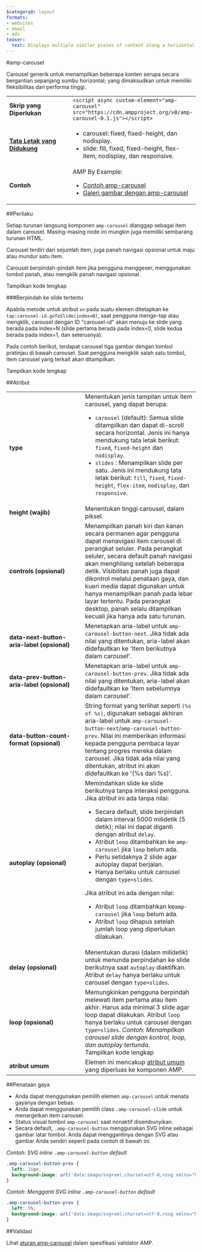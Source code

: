 ```yaml
---
$category@: layout
formats:
- websites
- email
- ads
teaser:
  text: Displays multiple similar pieces of content along a horizontal axis.
---
```



<!---
       Copyright 2015 The AMP HTML Authors. All Rights Reserved.

       Licensed under the Apache License, Version 2.0 (the "License");
     you may not use this file except in compliance with the License.
     You may obtain a copy of the License at

     http://www.apache.org/licenses/LICENSE-2.0

     Unless required by applicable law or agreed to in writing, software
     distributed under the License is distributed on an "AS-IS" BASIS,
     WITHOUT WARRANTIES OR CONDITIONS OF ANY KIND, either express or implied.
     See the License for the specific language governing permissions and
     limitations under the License.
-->

#amp-carousel

Carousel generik untuk menampilkan beberapa konten serupa secara bergantian sepanjang sumbu horizontal; yang dimaksudkan untuk memiliki fleksibilitas dan performa tinggi.

<table>
  <tr>
    <td width="40%"><strong>Skrip yang Diperlukan</strong></td>
    <td><code>&lt;script async custom-element="amp-carousel" src="https://cdn.ampproject.org/v0/amp-carousel-0.1.js">&lt;/script></code></td>
  </tr>
  <tr>
    <td class="col-fourty"><strong><a href="https://www.ampproject.org/docs/guides/responsive/control_layout.html">Tata Letak yang Didukung</a></strong></td>
    <td>
      <ul>
        <li>carousel: fixed, fixed-height, dan nodisplay.</li>
        <li>slide: fill, fixed, fixed-height, flex-item, nodisplay, dan responsive.</li>
      </ul>
    </td>
  </tr>
  <tr>
    <td width="40%"><strong>Contoh</strong></td>
    <td>AMP By Example:<ul>
      <li><a href="https://ampbyexample.com/components/amp-carousel/">Contoh amp-carousel</a></li>
      <li><a href="https://ampbyexample.com/advanced/image_galleries_with_amp-carousel/">Galeri gambar dengan amp-carousel</a></li></ul></td>
    </tr>
  </table>

##Perilaku

Setiap turunan langsung komponen `amp-carousel` dianggap sebagai item dalam carousel. Masing-masing node ini mungkin juga memiliki sembarang turunan HTML.

Carousel terdiri dari sejumlah item, juga panah navigasi opsional untuk maju atau mundur satu item.

Carousel berpindah-pindah item jika pengguna menggeser, menggunakan tombol panah, atau mengklik panah navigasi opsional.

<!--embedded example - displays in ampproject.org -->

<div>
  <amp-iframe height="313" src="https://ampproject-b5f4c.firebaseapp.com/examples/ampcarousel.basic.embed.html" layout="fixed-height" sandbox="allow-scripts allow-forms allow-same-origin" resizable="">
    <div aria-label="Tampilkan selengkapnya" overflow="" tabindex="0" role="button">Tampilkan kode lengkap</div>
    <div placeholder=""></div>
  </amp-iframe>
</div>

###Berpindah ke slide tertentu

Apabila metode untuk atribut `on` pada suatu elemen ditetapkan ke `tap:carousel-id.goToSlide(index=N)`, saat pengguna menge-tap atau mengklik, carousel dengan ID "carousel-id" akan menuju ke slide yang berada pada index=N (slide pertama berada pada index=0, slide kedua berada pada index=1, dan seterusnya).

Pada contoh berikut, terdapat carousel tiga gambar dengan tombol pratinjau di bawah carousel. Saat pengguna mengklik salah satu tombol, item carousel yang terkait akan ditampilkan.

<!--embedded example - displays in ampproject.org -->

<div>
  <amp-iframe height="878" src="https://ampproject-b5f4c.firebaseapp.com/examples/ampcarousel.advance-slide.embed.html" layout="fixed-height" sandbox="allow-scripts allow-forms allow-same-origin" resizable="">
    <div aria-label="Tampilkan selengkapnya" overflow="" tabindex="0" role="button">Tampilkan kode lengkap</div>
    <div placeholder=""></div>
  </amp-iframe>
</div>

##Atribut

<table>
  <tr>
    <td width="40%"><strong>type</strong></td>
    <td>Menentukan jenis tampilan untuk item carousel, yang dapat berupa:
      <ul>
        <li><code>carousel</code> (default): Semua slide ditampilkan dan dapat di-scroll secara horizontal. Jenis ini hanya mendukung tata letak berikut: <code>fixed</code>, <code>fixed-height</code> dan <code>nodisplay</code>.</li>
        <li><code>slides</code> : Menampilkan slide per satu. Jenis ini mendukung tata letak berikut: <code>fill</code>, <code>fixed</code>, <code>fixed-height</code>, <code>flex-item</code>, <code>nodisplay</code>, dan <code>responsive</code>.</li>
      </ul></td>
    </tr>
    <tr>
      <td width="40%"><strong>height (wajib)</strong></td>
      <td>Menentukan tinggi carousel, dalam piksel.</td>
    </tr>
    <tr>
      <td width="40%"><strong>controls (opsional)</strong></td>
      <td>Menampilkan panah kiri dan kanan secara permanen agar pengguna dapat menavigasi item carousel di perangkat seluler.
          Pada perangkat seluler, secara default panah navigasi akan menghilang setelah beberapa detik.
          Visibilitas panah juga dapat dikontrol melalui penataan gaya, dan kueri media dapat digunakan untuk hanya menampilkan panah pada lebar layar tertentu. Pada perangkat desktop, panah selalu ditampilkan kecuali jika hanya ada satu turunan.</td>
      </tr>
      <tr>
        <td width="40%"><strong>data-next-button-aria-label (opsional)</strong></td>
        <td>Menetapkan aria-label untuk <code>amp-carousel-button-next</code>. Jika tidak ada nilai yang ditentukan, aria-label akan didefaultkan ke 'Item berikutnya dalam carousel'.</td>
      </tr>
      <tr>
        <td width="40%"><strong>data-prev-button-aria-label (opsional)</strong></td>
        <td>Menetapkan aria-label untuk <code>amp-carousel-button-prev</code>. Jika tidak ada nilai yang ditentukan, aria-label akan didefaultkan ke 'Item sebelumnya dalam carousel'.</td>
      </tr>
      <tr>
        <td width="40%"><strong>data-button-count-format (opsional)</strong></td>
        <td>String format yang terlihat seperti <code>(%s of %s)</code>, digunakan sebagai akhiran aria-label untuk <code>amp-carousel-button-next</code>/<code>amp-carousel-button-prev</code>. Nilai ini memberikan informasi kepada pengguna pembaca layar tentang progres mereka dalam carousel. Jika tidak ada nilai yang ditentukan, atribut ini akan didefaultkan ke '(%s dari %s)'.</td>
      </tr>
      <tr>
        <td width="40%"><strong>autoplay (opsional)</strong></td>
        <td>Memindahkan slide ke slide berikutnya tanpa interaksi pengguna.<br>
          Jika atribut ini ada tanpa nilai:
          <ul>
            <li>Secara default, slide berpindah dalam interval 5000 milidetik (5 detik); nilai ini dapat diganti dengan atribut <code>delay</code>.</li>
            <li>Atribut <code>loop</code> ditambahkan ke <code>amp-carousel</code> jika <code>loop</code> belum ada.</li>
            <li>Perlu setidaknya 2 slide agar autoplay dapat berjalan.</li>
            <li>Hanya berlaku untuk carousel dengan <code>type=slides</code>.</li>
          </ul>
          Jika atribut ini ada dengan nilai:
          <ul>
            <li>Atribut <code>loop</code> ditambahkan ke<code>amp-carousel</code> jika <code>loop</code> belum ada.</li>
            <li>Atribut <code>loop</code> dihapus setelah jumlah loop yang diperlukan dilakukan.</li>
          </ul></td>
        </tr>
        <tr>
          <td width="40%"><strong>delay (opsional)</strong></td>
          <td>Menentukan durasi (dalam milidetik) untuk menunda perpindahan ke slide berikutnya saat <code>autoplay</code> diaktifkan. Atribut <code>delay</code> hanya berlaku untuk carousel dengan <code>type=slides</code>.</td>
        </tr>
        <tr>
          <td width="40%"><strong>loop (opsional)</strong></td>
          <td>Memungkinkan pengguna berpindah melewati item pertama atau item akhir. Harus ada minimal 3 slide agar loop dapat dilakukan. Atribut <code>loop</code> hanya berlaku untuk carousel dengan <code>type=slides</code>.
            <em>Contoh: Menampilkan carousel slide dengan kontrol, loop, dan autoplay tertunda.</em>
            <!--embedded example - displays in ampproject.org -->
            <div>
              <amp-iframe height="446" src="https://ampproject-b5f4c.firebaseapp.com/examples/ampcarousel.controls.embed.html" layout="fixed-height" sandbox="allow-scripts allow-forms allow-same-origin" resizable="">
                <div aria-label="Tampilkan selengkapnya" overflow="" tabindex="0" role="button">Tampilkan kode lengkap</div>
                <div placeholder=""></div>
              </amp-iframe>
            </div></td>
          </tr>
          <tr>
            <td width="40%"><strong>atribut umum</strong></td>
            <td>Elemen ini mencakup <a href="https://www.ampproject.org/docs/reference/common_attributes">atribut umum</a> yang diperluas ke komponen AMP.</td>
          </tr>
        </table>

##Penataan gaya

* Anda dapat menggunakan pemilih elemen `amp-carousel` untuk menata gayanya dengan bebas.
* Anda dapat menggunakan pemilih class `.amp-carousel-slide` untuk menargetkan item carousel.
* Status visual tombol `amp-carousel` saat nonaktif disembunyikan.
* Secara default, `.amp-carousel-button` menggunakan SVG inline sebagai gambar latar tombol. Anda dapat menggantinya dengan SVG atau gambar Anda sendiri seperti pada contoh di bawah ini.

*Contoh: SVG inline `.amp-carousel-button` default*

```css
.amp-carousel-button-prev {
  left: 16px;
  background-image: url('data:image/svg+xml;charset=utf-8,<svg xmlns="http://www.w3.org/2000/svg" width="18" height="18" viewBox="0 0 18 18"><path d="M15 8.25H5.87l4.19-4.19L9 3 3 9l6 6 1.06-1.06-4.19-4.19H15v-1.5z" fill="#fff" /></svg>');
}
```

*Contoh: Mengganti SVG inline `.amp-carousel-button` default*

```css
.amp-carousel-button-prev {
  left: 5%;
  background-image: url('data:image/svg+xml;charset=utf-8,<svg xmlns="http://www.w3.org/2000/svg" width="18" height="18" viewBox="0 0 18 18"><path d="M11.56 5.56L10.5 4.5 6 9l4.5 4.5 1.06-1.06L8.12 9z" fill="#fff" /></svg>');
}
```

##Validasi

Lihat [aturan amp-carousel](https://github.com/ampproject/amphtml/blob/master/extensions/amp-carousel/validator-amp-carousel.protoascii) dalam spesifikasi validator AMP.
